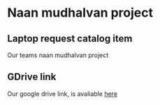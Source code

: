# Naan mudhalvan project
## Laptop request catalog item
Our teams naan mudhalvan project 

## GDrive link
Our google drive link, is avaliable [here](https://drive.google.com/drive/folders/1ZRPtkcCiqXOmzuJiV1Qjz7Rk6oRSBYJd?usp=drive_link)
